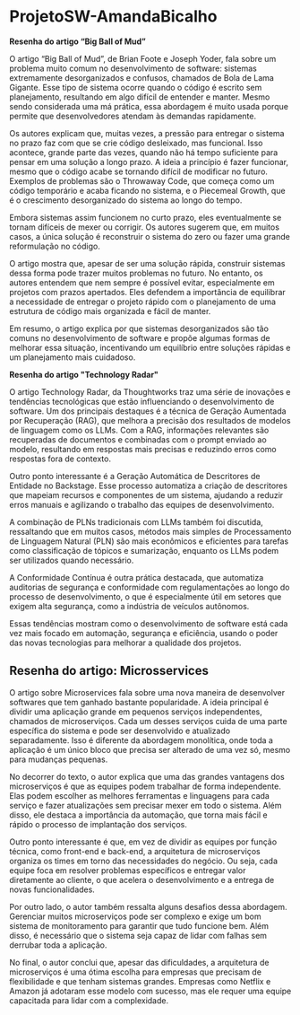 # ProjetoSW-AmandaBicalho

**Resenha do artigo “Big Ball of Mud”** 

O artigo “Big Ball of Mud”, de Brian Foote e Joseph Yoder, fala sobre um problema muito comum no desenvolvimento de software: sistemas extremamente desorganizados e confusos, chamados de Bola de Lama Gigante. Esse tipo de sistema ocorre quando o código é escrito sem planejamento, resultando em algo difícil de entender e manter. Mesmo sendo considerada uma má prática, essa abordagem é muito usada porque permite que desenvolvedores atendam às demandas rapidamente. 

Os autores explicam que, muitas vezes, a pressão para entregar o sistema no prazo faz com que se crie código desleixado, mas funcional. Isso acontece, grande parte das vezes, quando não há tempo suficiente para pensar em uma solução a longo prazo. A ideia a princípio é fazer funcionar, mesmo que o código acabe se tornando difícil de modificar no futuro. Exemplos de problemas são o Throwaway Code, que começa como um código temporário e acaba ficando no sistema, e o Piecemeal Growth, que é o crescimento desorganizado do sistema ao longo do tempo. 

Embora sistemas assim funcionem no curto prazo, eles eventualmente se tornam difíceis de mexer ou corrigir. Os autores sugerem que, em muitos casos, a única solução é reconstruir o sistema do zero ou fazer uma grande reformulação no código. 

O artigo mostra que, apesar de ser uma solução rápida, construir sistemas dessa forma pode trazer muitos problemas no futuro. No entanto, os autores entendem que nem sempre é possível evitar, especialmente em projetos com prazos apertados. Eles defendem a importância de equilibrar a necessidade de entregar o projeto rápido com o planejamento de uma estrutura de código mais organizada e fácil de manter. 

Em resumo, o artigo explica por que sistemas desorganizados são tão comuns no desenvolvimento de software e propõe algumas formas de melhorar essa situação, incentivando um equilíbrio entre soluções rápidas e um planejamento mais cuidadoso. 


**Resenha do artigo "Technology Radar"** 

O artigo Technology Radar, da Thoughtworks traz uma série de inovações e tendências tecnológicas que estão influenciando o desenvolvimento de software. Um dos principais destaques é a técnica de Geração Aumentada por Recuperação (RAG), que melhora a precisão dos resultados de modelos de linguagem como os LLMs. Com a RAG, informações relevantes são recuperadas de documentos e combinadas com o prompt enviado ao modelo, resultando em respostas mais precisas e reduzindo erros como respostas fora de contexto. 

  

Outro ponto interessante é a Geração Automática de Descritores de Entidade no Backstage. Esse processo automatiza a criação de descritores que mapeiam recursos e componentes de um sistema, ajudando a reduzir erros manuais e agilizando o trabalho das equipes de desenvolvimento. 

  

A combinação de PLNs tradicionais com LLMs também foi discutida, ressaltando que em muitos casos, métodos mais simples de Processamento de Linguagem Natural (PLN) são mais econômicos e eficientes para tarefas como classificação de tópicos e sumarização, enquanto os LLMs podem ser utilizados quando necessário. 

  

A Conformidade Contínua é outra prática destacada, que automatiza auditorias de segurança e conformidade com regulamentações ao longo do processo de desenvolvimento, o que é especialmente útil em setores que exigem alta segurança, como a indústria de veículos autônomos. 

  

Essas tendências mostram como o desenvolvimento de software está cada vez mais focado em automação, segurança e eficiência, usando o poder das novas tecnologias para melhorar a qualidade dos projetos. 

## Resenha do artigo: Microsservices
O artigo sobre Microservices fala sobre uma nova maneira de desenvolver softwares que tem ganhado bastante popularidade. A ideia principal é dividir uma aplicação grande em pequenos serviços independentes, chamados de microserviços. Cada um desses serviços cuida de uma parte específica do sistema e pode ser desenvolvido e atualizado separadamente. Isso é diferente da abordagem monolítica, onde toda a aplicação é um único bloco que precisa ser alterado de uma vez só, mesmo para mudanças pequenas. 

  

No decorrer do texto, o autor explica que uma das grandes vantagens dos microserviços é que as equipes podem trabalhar de forma independente. Elas podem escolher as melhores ferramentas e linguagens para cada serviço e fazer atualizações sem precisar mexer em todo o sistema. Além disso, ele destaca a importância da automação, que torna mais fácil e rápido o processo de implantação dos serviços. 

  

Outro ponto interessante é que, em vez de dividir as equipes por função técnica, como front-end e back-end, a arquitetura de microserviços organiza os times em torno das necessidades do negócio. Ou seja, cada equipe foca em resolver problemas específicos e entregar valor diretamente ao cliente, o que acelera o desenvolvimento e a entrega de novas funcionalidades. 

  

Por outro lado, o autor também ressalta alguns desafios dessa abordagem. Gerenciar muitos microserviços pode ser complexo e exige um bom sistema de monitoramento para garantir que tudo funcione bem. Além disso, é necessário que o sistema seja capaz de lidar com falhas sem derrubar toda a aplicação. 

  

No final, o autor conclui que, apesar das dificuldades, a arquitetura de microserviços é uma ótima escolha para empresas que precisam de flexibilidade e que tenham sistemas grandes. Empresas como Netflix e Amazon já adotaram esse modelo com sucesso, mas ele requer uma equipe capacitada para lidar com a complexidade. 

 

 
